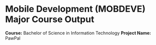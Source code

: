 # Mobile Development (MOBDEVE) Major Course Output
**Course:** Bachelor of Science in Information Technology
**Project Name:** PawPal
